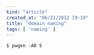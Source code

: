 ```yaml
---
kind: "article"
created_at: "06/22/2012 19:19"
title: "domain naming"
tags: [ 'naming' ]
---
```

<pre><code class='bash'>$ pwgen -A0 5
</code></pre>
